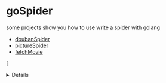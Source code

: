 # goSpider

some projects show you how to use write a spider with golang

- [doubanSpider](https://github.com/zmisgod/goSpider/blob/master/movieSpider)
- [pictureSpider](https://github.com/zmisgod/goSpider/blob/master/pictureSpider)
- [fetchMovie](https://github.com/zmisgod/goSpider/blob/master/fetchMovie)

[<details>]
- [bootstrap](https://github.com/zmisgod/goSpider/blob/master/bootstrap) golang自举

[/code]


## Postscript

[写go爬虫后记有感](https://zmis.me/article/1291)

## ChangeLog

- 2018-07-25 add svgFetch
- 2018-07-15 add crhSpider
- 2018-07-02 add pathDir
- 2018-02-28 finish movie fetch from dy2018.com
- 2018-01-25 get all douban recommand data in "[Choose Movie](https://movie.douban.com/explore)", wait one second to fetch next API (prevent douban exception detect)
- 2018-01-24 fix some mistake in readme and separate it to three files
- 2018-01-17 pictureSpider.go support dislike keywords
- 2018-01-17 doubanSpider.go all done
- 2018-01-01 start douban spider task
- 2017-12-29 pcitureSpider.go all done
- 2017-12-24 start this project

## contact

[zmis.me新博客](https://zmis.me)

[@zmisgod](https://weibo.com/zmisgod)